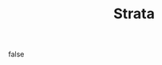 ---
layout: photo
modal: true
thumb: https://csnapmediahost.github.io/assets1/Thumbs/Strata.jpg
full: https://csnapmediahost.github.io/assets1/Render/Strata.jpg
size: small
ar: landscape
body: false
title: "Strata"
tags: textures
---